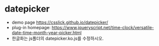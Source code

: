 # datepicker

- demo page https://csslick.github.io/datepicker/
- plug-in homepage: https://www.jqueryscript.net/time-clock/versatile-date-time-month-year-picker.html
- 한글화는 js폴더의 datepicker.ko.js를 수정하시오.

